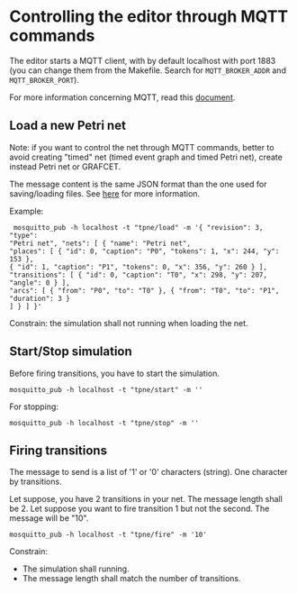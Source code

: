 # Controlling the editor through MQTT commands

The editor starts a MQTT client, with by default localhost with port 1883 (you can change
them from the Makefile. Search for `MQTT_BROKER_ADDR` and `MQTT_BROKER_PORT`).

For more information concerning MQTT, read this
[document](https://www.howtoforge.com/how-to-install-mosquitto-mqtt-message-broker-on-debian-11/).

## Load a new Petri net

Note: if you want to control the net through MQTT commands, better to avoid creating "timed" net
(timed event graph and timed Petri net), create instead Petri net or GRAFCET.

The message content is the same JSON format than the one used for saving/loading files. See [here](save.md)
for more information.

Example:
```
 mosquitto_pub -h localhost -t "tpne/load" -m '{ "revision": 3, "type":
"Petri net", "nets": [ { "name": "Petri net",
"places": [ { "id": 0, "caption": "P0", "tokens": 1, "x": 244, "y": 153 },
{ "id": 1, "caption": "P1", "tokens": 0, "x": 356, "y": 260 } ],
"transitions": [ { "id": 0, "caption": "T0", "x": 298, "y": 207, "angle": 0 } ],
"arcs": [ { "from": "P0", "to": "T0" }, { "from": "T0", "to": "P1", "duration": 3 }
] } ] }'
```

Constrain: the simulation shall not running when loading the net.

## Start/Stop simulation

Before firing transitions, you have to start the simulation.

```
mosquitto_pub -h localhost -t "tpne/start" -m ''
```

For stopping:
```
mosquitto_pub -h localhost -t "tpne/stop" -m ''
```

## Firing transitions

The message to send is a list of '1' or '0' characters (string). One character by transitions.

Let suppose, you have 2 transitions in your net. The message length shall be 2. Let suppose you want
to fire transition 1 but not the second. The message will be "10".

```
mosquitto_pub -h localhost -t "tpne/fire" -m '10'
```

Constrain:
- The simulation shall running.
- The message length shall match the number of transitions.